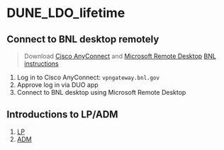 # DUNE_LDO_lifetime
## Connect to BNL desktop remotely
> Download [Cisco AnyConnect](https://www.cisco.com/c/en/us/support/security/anyconnect-secure-mobility-client/series.html) and [Microsoft Remote Desktop](https://apps.apple.com/us/app/microsoft-remote-desktop/id1295203466?mt=12)
> [BNL instructions](https://www.bnl.gov/cybersecurity/vpn/)
1. Log in to Cisco AnyConnect: ```vpngateway.bnl.gov```
2. Approve log in via DUO app
3. Connect to BNL desktop using Microsoft Remote Desktop
## Introductions to LP/ADM
1. [LP](https://www.ti.com/lit/ds/symlink/lp3964.pdf?ts=1688670238333&ref_url=https%253A%252F%252Fwww.google.com%252F)
2. [ADM](https://www.analog.com/media/en/technical-documentation/data-sheets/ADM7151.pdf)
